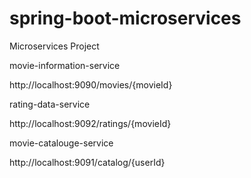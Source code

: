 # spring-boot-microservices

Microservices Project

movie-information-service

http://localhost:9090/movies/{movieId}

rating-data-service

http://localhost:9092/ratings/{movieId}

movie-catalouge-service

http://localhost:9091/catalog/{userId}
